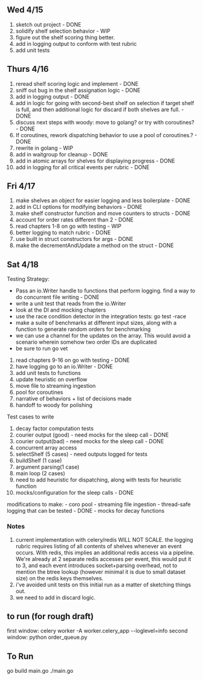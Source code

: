 
## Wed 4/15

1. sketch out project - DONE
2. solidify shelf selection behavior - WIP
3. figure out the shelf scoring thing better.
4. add in logging output to conform with test rubric
5. add unit tests

## Thurs 4/16 

1. reread shelf scoring logic and implement - DONE
2. sniff out bug in the shelf assignation logic - DONE
3. add in logging output - DONE
4. add in logic for going with second-best shelf on selection if target shelf is full, and then additional logic for discard if both shelves are full. - DONE
5. discuss next steps with woody: move to golang? or try with coroutines? - DONE
6. If coroutines, rework dispatching behavior to use a pool of coroutines.? - DONE
7. rewrite in golang - WIP
8. add in waitgroup for cleanup - DONE
9. add in atomic arrays for shelves for displaying progress - DONE
10. add in logging for all critical events per rubric - DONE

## Fri 4/17

1. make shelves an object for easier logging and less boilerplate - DONE
2. add in CLI options for modifying behaviors - DONE
3. make shelf constructor function and move counters to structs  - DONE
4. account for order rates different than 2 - DONE
5. read chapters 1-8 on go with testing - WIP
6. better logging to match rubric - DONE
7. use built in struct constructors for args - DONE
8. make the decrementAndUpdate a method on the struct - DONE

## Sat 4/18

Testing Strategy:

- Pass an io.Writer handle to functions
that perform logging. find a way to do concurrent file writing - DONE
- write a unit test that reads from the io.Writer
- look at the DI and mocking chapters
- use the race condition detector in the integration tests: go test -race
- make a suite of benchmarks at different input sizes, along with a function to generate random orders for benchmarking
- we can use a channel for the updates on the array. This would avoid a scenario wherein somehow two order IDs are duplicated
- be sure to run go vet
1. read chapters 9-16 on go with testing - DONE
2. have logging go to an io.Writer - DONE
3. add unit tests to functions
4. update heuristic on overflow
5. move file to streaming ingestion
6. pool for coroutines
7. narrative of behaviors + list of decisions made
8. handoff to woody for polishing

Test cases to write

1. decay factor computation tests
2. courier output (good) - need mocks for the sleep call - DONE
3. courier output(bad) - need mocks for the sleep call - DONE
4. concurrent array access
5. selectShelf (5 cases) - need outputs logged for tests
6. buildShelf (1 case)
7. argument parsing(1 case)
8. main loop (2 cases)
9. need to add heuristic for dispatching, along with tests for heuristic function
10. mocks/configuration for the sleep calls - DONE

modifications to make:
	- coro pool
	- streaming file ingestion
	- thread-safe logging that can be tested - DONE
	- mocks for decay functions

### Notes

1. current implementation with celery/redis WILL NOT SCALE. the logging rubric requires listing
of all contents of shelves whenever an event occurs. With redis, this implies an additional redis
access via a pipeline. We're already at 2 separate redis accesses per event, this would put it to 3,
and each event introduces socket+parsing overhead, not to mention the btree lookup (however minimal it is
due to small dataset size) on the redis keys themselves.
2. i've avoided unit tests on this initial run as a matter of sketching things out.
3. we need to add in discard logic.

## to run (for rough draft)

first window:
celery worker -A worker.celery_app --loglevel=info
second window:
python order_queue.py

## To Run

go build main.go
./main.go 

